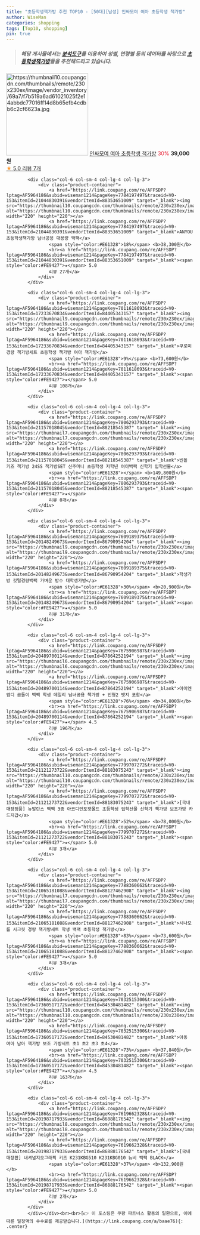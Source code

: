 ```yaml
---
title: "초등학생책가방 추천 TOP10 - [50대][남성] 인싸모여 여아 초등학생 책가방"
author: WiseMan
categories: shopping
tags: [Top10, shopping]
pin: true
---
```


> ##### 해당 게시물에서는 [**분석도구**](https://itemscout.io/)를 이용하여 **성별**, **연령별** 등의 데이터를 바탕으로 [**초등학생책가방**](https://link.coupang.com/a/baae76)들을 추천해드리고 있습니다.
<div class="container"><div class="row">
            <div class="col-6 col-sm-4 col-lg-4 col-lg-3">
                <div class="product-container">
                    <a href="https://link.coupang.com/re/AFFSDP?lptag=AF5964186&subid=wiseman1214&pageKey=7777214277&traceid=V0-153&itemId=21011776778&vendorItemId=88084036884" target="_blank"><img src="https://thumbnail10.coupangcdn.com/thumbnails/remote/230x230ex/image/vendor_inventory/69a7/f7b519a6ad61021025f2e14abbdc77016ff14d8b65efb4cdbb6c2cf6623a.jpg" alt="https://thumbnail10.coupangcdn.com/thumbnails/remote/230x230ex/image/vendor_inventory/69a7/f7b519a6ad61021025f2e14abbdc77016ff14d8b65efb4cdbb6c2cf6623a.jpg" width="220" height="220"></a>
                    <a href="https://link.coupang.com/re/AFFSDP?lptag=AF5964186&subid=wiseman1214&pageKey=7777214277&traceid=V0-153&itemId=21011776778&vendorItemId=88084036884" target="_blank">인싸모여 여아 초등학생 책가방</a>
                    <span style="color:#E61328">30%</span> <b>39,000원</b>
                    <br><a href="https://link.coupang.com/re/AFFSDP?lptag=AF5964186&subid=wiseman1214&pageKey=7777214277&traceid=V0-153&itemId=21011776778&vendorItemId=88084036884" target="_blank"><span style="color:#FE9427">★</span> 5.0
                    리뷰 7개</a>
                </div>
            </div>
            
            <div class="col-6 col-sm-4 col-lg-4 col-lg-3">
                <div class="product-container">
                    <a href="https://link.coupang.com/re/AFFSDP?lptag=AF5964186&subid=wiseman1214&pageKey=7784197497&traceid=V0-153&itemId=21044830391&vendorItemId=88353651009" target="_blank"><img src="https://thumbnail10.coupangcdn.com/thumbnails/remote/230x230ex/image/vendor_inventory/e857/ba2c1a8579c3aa61a2b737bae38289ed19c153c9db59c92f2263b3fcb427.jpeg" alt="https://thumbnail10.coupangcdn.com/thumbnails/remote/230x230ex/image/vendor_inventory/e857/ba2c1a8579c3aa61a2b737bae38289ed19c153c9db59c92f2263b3fcb427.jpeg" width="220" height="220"></a>
                    <a href="https://link.coupang.com/re/AFFSDP?lptag=AF5964186&subid=wiseman1214&pageKey=7784197497&traceid=V0-153&itemId=21044830391&vendorItemId=88353651009" target="_blank">ANYOU 초등학생책가방 남녀공용 대용량 백팩</a>
                    <span style="color:#E61328">18%</span> <b>38,300원</b>
                    <br><a href="https://link.coupang.com/re/AFFSDP?lptag=AF5964186&subid=wiseman1214&pageKey=7784197497&traceid=V0-153&itemId=21044830391&vendorItemId=88353651009" target="_blank"><span style="color:#FE9427">★</span> 5.0
                    리뷰 27개</a>
                </div>
            </div>
            
            <div class="col-6 col-sm-4 col-lg-4 col-lg-3">
                <div class="product-container">
                    <a href="https://link.coupang.com/re/AFFSDP?lptag=AF5964186&subid=wiseman1214&pageKey=7011618693&traceid=V0-153&itemId=17233670834&vendorItemId=84405343157" target="_blank"><img src="https://thumbnail9.coupangcdn.com/thumbnails/remote/230x230ex/image/vendor_inventory/1a9a/8f6fbc90a7a0bbf781ae7b8338c5bd31e150e6900e3da7664dfd4193cb8a.jpg" alt="https://thumbnail9.coupangcdn.com/thumbnails/remote/230x230ex/image/vendor_inventory/1a9a/8f6fbc90a7a0bbf781ae7b8338c5bd31e150e6900e3da7664dfd4193cb8a.jpg" width="220" height="220"></a>
                    <a href="https://link.coupang.com/re/AFFSDP?lptag=AF5964186&subid=wiseman1214&pageKey=7011618693&traceid=V0-153&itemId=17233670834&vendorItemId=84405343157" target="_blank">쿠로미 경량 책가방세트 초등학생 책가방 여아 책가방</a>
                    <span style="color:#E61328">9%</span> <b>73,600원</b>
                    <br><a href="https://link.coupang.com/re/AFFSDP?lptag=AF5964186&subid=wiseman1214&pageKey=7011618693&traceid=V0-153&itemId=17233670834&vendorItemId=84405343157" target="_blank"><span style="color:#FE9427">★</span> 5.0
                    리뷰 108개</a>
                </div>
            </div>
            
            <div class="col-6 col-sm-4 col-lg-4 col-lg-3">
                <div class="product-container">
                    <a href="https://link.coupang.com/re/AFFSDP?lptag=AF5964186&subid=wiseman1214&pageKey=7806293793&traceid=V0-153&itemId=21157018045&vendorItemId=88218545387" target="_blank"><img src="https://thumbnail7.coupangcdn.com/thumbnails/remote/230x230ex/image/vendor_inventory/e77c/a0ad4374a6f16b41c5a3ed1d5c3e3d9368c39555a0bcaac8a0c00337c468.jpeg" alt="https://thumbnail7.coupangcdn.com/thumbnails/remote/230x230ex/image/vendor_inventory/e77c/a0ad4374a6f16b41c5a3ed1d5c3e3d9368c39555a0bcaac8a0c00337c468.jpeg" width="220" height="220"></a>
                    <a href="https://link.coupang.com/re/AFFSDP?lptag=AF5964186&subid=wiseman1214&pageKey=7806293793&traceid=V0-153&itemId=21157018045&vendorItemId=88218545387" target="_blank">빈폴 키즈 책가방 24SS 책가방SET 신주머니 초등학생 저학년 여아백팩 신학기 입학선물</a>
                    <span style="color:#E61328"></span> <b>149,800원</b>
                    <br><a href="https://link.coupang.com/re/AFFSDP?lptag=AF5964186&subid=wiseman1214&pageKey=7806293793&traceid=V0-153&itemId=21157018045&vendorItemId=88218545387" target="_blank"><span style="color:#FE9427">★</span> 
                    리뷰 0개</a>
                </div>
            </div>
            
            <div class="col-6 col-sm-4 col-lg-4 col-lg-3">
                <div class="product-container">
                    <a href="https://link.coupang.com/re/AFFSDP?lptag=AF5964186&subid=wiseman1214&pageKey=7609189375&traceid=V0-153&itemId=20148249673&vendorItemId=86790954204" target="_blank"><img src="https://thumbnail9.coupangcdn.com/thumbnails/remote/230x230ex/image/vendor_inventory/e465/afc2ec2ac991cdd9a1844529595c768b9d81c42f475f1e9072e403f1b9c7.jpg" alt="https://thumbnail9.coupangcdn.com/thumbnails/remote/230x230ex/image/vendor_inventory/e465/afc2ec2ac991cdd9a1844529595c768b9d81c42f475f1e9072e403f1b9c7.jpg" width="220" height="220"></a>
                    <a href="https://link.coupang.com/re/AFFSDP?lptag=AF5964186&subid=wiseman1214&pageKey=7609189375&traceid=V0-153&itemId=20148249673&vendorItemId=86790954204" target="_blank">학생가방 깃털경량백팩 가벼운 방수 대학생가방</a>
                    <span style="color:#E61328">30%</span> <b>20,900원</b>
                    <br><a href="https://link.coupang.com/re/AFFSDP?lptag=AF5964186&subid=wiseman1214&pageKey=7609189375&traceid=V0-153&itemId=20148249673&vendorItemId=86790954204" target="_blank"><span style="color:#FE9427">★</span> 5.0
                    리뷰 31개</a>
                </div>
            </div>
            
            <div class="col-6 col-sm-4 col-lg-4 col-lg-3">
                <div class="product-container">
                    <a href="https://link.coupang.com/re/AFFSDP?lptag=AF5964186&subid=wiseman1214&pageKey=7675906987&traceid=V0-153&itemId=20489700114&vendorItemId=87864252194" target="_blank"><img src="https://thumbnail6.coupangcdn.com/thumbnails/remote/230x230ex/image/vendor_inventory/0e27/83948fd05cc678ea6a23f9eebafc59a6335dfe5571ea1cbed1c85af1ffb6.jpg" alt="https://thumbnail6.coupangcdn.com/thumbnails/remote/230x230ex/image/vendor_inventory/0e27/83948fd05cc678ea6a23f9eebafc59a6335dfe5571ea1cbed1c85af1ffb6.jpg" width="220" height="220"></a>
                    <a href="https://link.coupang.com/re/AFFSDP?lptag=AF5964186&subid=wiseman1214&pageKey=7675906987&traceid=V0-153&itemId=20489700114&vendorItemId=87864252194" target="_blank">아이엔엠디 곰돌이 백팩 학생 데일리 남녀공용 책가방 + 인형2 뱃지 포함</a>
                    <span style="color:#E61328">76%</span> <b>34,800원</b>
                    <br><a href="https://link.coupang.com/re/AFFSDP?lptag=AF5964186&subid=wiseman1214&pageKey=7675906987&traceid=V0-153&itemId=20489700114&vendorItemId=87864252194" target="_blank"><span style="color:#FE9427">★</span> 4.5
                    리뷰 196개</a>
                </div>
            </div>
            
            <div class="col-6 col-sm-4 col-lg-4 col-lg-3">
                <div class="product-container">
                    <a href="https://link.coupang.com/re/AFFSDP?lptag=AF5964186&subid=wiseman1214&pageKey=7799707272&traceid=V0-153&itemId=21121273722&vendorItemId=88183075243" target="_blank"><img src="https://thumbnail10.coupangcdn.com/thumbnails/remote/230x230ex/image/vendor_inventory/bab7/0170ed281c829ddc03a27f78beec71100dba70633e1b163893b401a12e6a.png" alt="https://thumbnail10.coupangcdn.com/thumbnails/remote/230x230ex/image/vendor_inventory/bab7/0170ed281c829ddc03a27f78beec71100dba70633e1b163893b401a12e6a.png" width="220" height="220"></a>
                    <a href="https://link.coupang.com/re/AFFSDP?lptag=AF5964186&subid=wiseman1214&pageKey=7799707272&traceid=V0-153&itemId=21121273722&vendorItemId=88183075243" target="_blank">[국내매장정품] 뉴발란스 백팩 3종 아코디언포켓몰드 초등학생 입학선물 신학기 책가방 보조가방 카드지갑</a>
                    <span style="color:#E61328">52%</span> <b>78,000원</b>
                    <br><a href="https://link.coupang.com/re/AFFSDP?lptag=AF5964186&subid=wiseman1214&pageKey=7799707272&traceid=V0-153&itemId=21121273722&vendorItemId=88183075243" target="_blank"><span style="color:#FE9427">★</span> 5.0
                    리뷰 3개</a>
                </div>
            </div>
            
            <div class="col-6 col-sm-4 col-lg-4 col-lg-3">
                <div class="product-container">
                    <a href="https://link.coupang.com/re/AFFSDP?lptag=AF5964186&subid=wiseman1214&pageKey=7788360662&traceid=V0-153&itemId=21065181088&vendorItemId=88127462908" target="_blank"><img src="https://thumbnail7.coupangcdn.com/thumbnails/remote/230x230ex/image/vendor_inventory/f87b/06599cfe95ff6b0de9fe3e5bdd38c2e8be867f062a30683885e2d34ebfdd.jpg" alt="https://thumbnail7.coupangcdn.com/thumbnails/remote/230x230ex/image/vendor_inventory/f87b/06599cfe95ff6b0de9fe3e5bdd38c2e8be867f062a30683885e2d34ebfdd.jpg" width="220" height="220"></a>
                    <a href="https://link.coupang.com/re/AFFSDP?lptag=AF5964186&subid=wiseman1214&pageKey=7788360662&traceid=V0-153&itemId=21065181088&vendorItemId=88127462908" target="_blank">시나모롤 시크릿 경량 책가방세트 학생 백팩 초등학생 책가방</a>
                    <span style="color:#E61328">83%</span> <b>73,600원</b>
                    <br><a href="https://link.coupang.com/re/AFFSDP?lptag=AF5964186&subid=wiseman1214&pageKey=7788360662&traceid=V0-153&itemId=21065181088&vendorItemId=88127462908" target="_blank"><span style="color:#FE9427">★</span> 5.0
                    리뷰 3개</a>
                </div>
            </div>
            
            <div class="col-6 col-sm-4 col-lg-4 col-lg-3">
                <div class="product-container">
                    <a href="https://link.coupang.com/re/AFFSDP?lptag=AF5964186&subid=wiseman1214&pageKey=7032515300&traceid=V0-153&itemId=17360517172&vendorItemId=84530481482" target="_blank"><img src="https://thumbnail10.coupangcdn.com/thumbnails/remote/230x230ex/image/vendor_inventory/505a/03fb574e5a0f2edd108a46e971550053c67664a05a8759af648f1d037c67.jpeg" alt="https://thumbnail10.coupangcdn.com/thumbnails/remote/230x230ex/image/vendor_inventory/505a/03fb574e5a0f2edd108a46e971550053c67664a05a8759af648f1d037c67.jpeg" width="220" height="220"></a>
                    <a href="https://link.coupang.com/re/AFFSDP?lptag=AF5964186&subid=wiseman1214&pageKey=7032515300&traceid=V0-153&itemId=17360517172&vendorItemId=84530481482" target="_blank">아동 여아 남아 책가방 보조 가방세트 초1 초2 초3 초4</a>
                    <span style="color:#E61328">73%</span> <b>37,840원</b>
                    <br><a href="https://link.coupang.com/re/AFFSDP?lptag=AF5964186&subid=wiseman1214&pageKey=7032515300&traceid=V0-153&itemId=17360517172&vendorItemId=84530481482" target="_blank"><span style="color:#FE9427">★</span> 4.5
                    리뷰 163개</a>
                </div>
            </div>
            
            <div class="col-6 col-sm-4 col-lg-4 col-lg-3">
                <div class="product-container">
                    <a href="https://link.coupang.com/re/AFFSDP?lptag=AF5964186&subid=wiseman1214&pageKey=7619662328&traceid=V0-153&itemId=20198717933&vendorItemId=86888176542" target="_blank"><img src="https://thumbnail8.coupangcdn.com/thumbnails/remote/230x230ex/image/vendor_inventory/12f5/2f6973cd31da9bc6051fb1823f6011c09d6cfe1cc2d8b57edbeda5888573.jpg" alt="https://thumbnail8.coupangcdn.com/thumbnails/remote/230x230ex/image/vendor_inventory/12f5/2f6973cd31da9bc6051fb1823f6011c09d6cfe1cc2d8b57edbeda5888573.jpg" width="220" height="220"></a>
                    <a href="https://link.coupang.com/re/AFFSDP?lptag=AF5964186&subid=wiseman1214&pageKey=7619662328&traceid=V0-153&itemId=20198717933&vendorItemId=86888176542" target="_blank">[국내매장판] 내셔널지오그래픽 키즈 K231KBG510 K231KBG010 뉴비 백팩 BLACK</a>
                    <span style="color:#E61328">37%</span> <b>132,900원</b>
                    <br><a href="https://link.coupang.com/re/AFFSDP?lptag=AF5964186&subid=wiseman1214&pageKey=7619662328&traceid=V0-153&itemId=20198717933&vendorItemId=86888176542" target="_blank"><span style="color:#FE9427">★</span> 5.0
                    리뷰 2개</a>
                </div>
            </div>
            </div></div><br><br>[👉 이 포스팅은 쿠팡 파트너스 활동의 일환으로, 이에 따른 일정액의 수수료를 제공받습니다.](https://link.coupang.com/a/baae76){: .center}